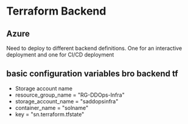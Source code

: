 # Terraform Backend

## Azure
Need to deploy to different backend definitions. One for an interactive deployment and one for CI/CD deployment

## basic configuration variables bro backend tf
- Storage account name
- resource_group_name  = "RG-DDOps-Infra"
- storage_account_name = "saddopsinfra"
- container_name       = "solname"
- key                  = "sn.terraform.tfstate"